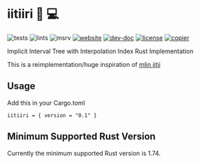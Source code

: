 # iitiiri 🧬 💻

![tests](https://github.com/natir/iitiiri/workflows/tests/badge.svg)
![lints](https://github.com/natir/iitiiri/workflows/lints/badge.svg)
![msrv](https://github.com/natir/iitiiri/workflows/msrv/badge.svg)
[![website](https://github.com/natir/iitiiri/workflows/website/badge.svg)](https://natir.github.io/iitiiri)
[![dev-doc](https://img.shields.io/badge/dev-doc-blue)](https://natir.github.io/iitiiri/doc/iitiiri)
[![license](https://img.shields.io/badge/license-MIT-purple)](/blob/main/LICENSE)
[![copier](https://img.shields.io/badge/copier-template-yellow)](https://github.com/natir/copier-rust)

Implicit Interval Tree with Interpolation Index Rust Implementation

This is a reimplementation/huge inspiration  of [mlin iitii](https://github.com/mlin/iitii/)

## Usage

Add this in your Cargo.toml
```
iitiiri = { version = "0.1" }
```

## Minimum Supported Rust Version

Currently the minimum supported Rust version is 1.74.
